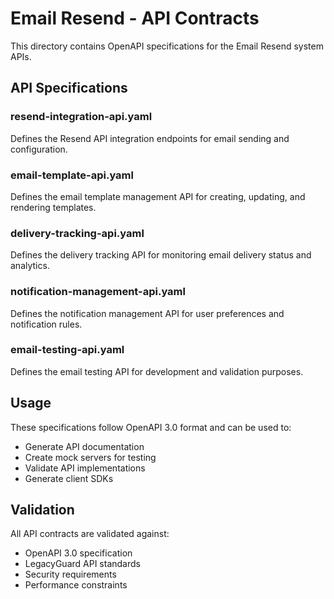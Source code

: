 # Email Resend - API Contracts

This directory contains OpenAPI specifications for the Email Resend system APIs.

## API Specifications

### resend-integration-api.yaml

Defines the Resend API integration endpoints for email sending and configuration.

### email-template-api.yaml

Defines the email template management API for creating, updating, and rendering templates.

### delivery-tracking-api.yaml

Defines the delivery tracking API for monitoring email delivery status and analytics.

### notification-management-api.yaml

Defines the notification management API for user preferences and notification rules.

### email-testing-api.yaml

Defines the email testing API for development and validation purposes.

## Usage

These specifications follow OpenAPI 3.0 format and can be used to:

- Generate API documentation
- Create mock servers for testing
- Validate API implementations
- Generate client SDKs

## Validation

All API contracts are validated against:

- OpenAPI 3.0 specification
- LegacyGuard API standards
- Security requirements
- Performance constraints
